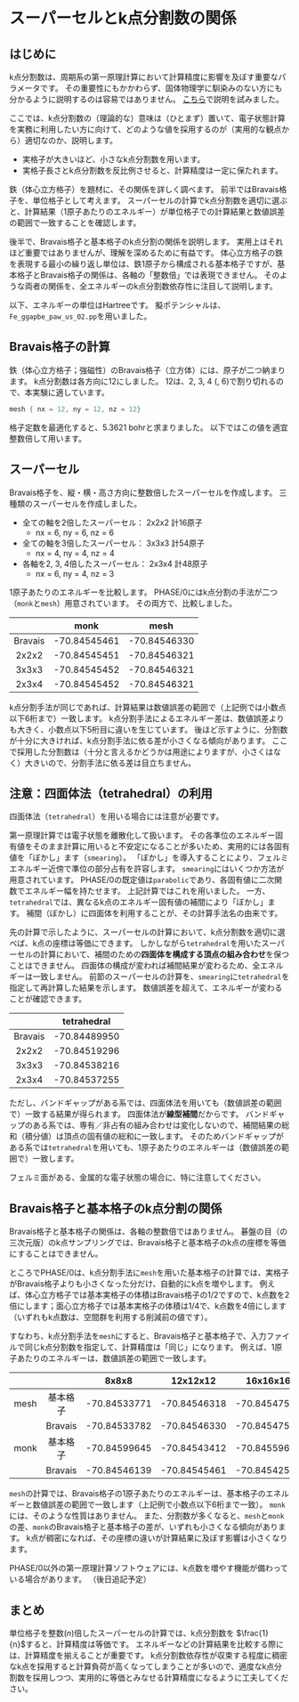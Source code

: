 # スーパーセルとk点分割数の関係

## はじめに

k点分割数は、周期系の第一原理計算において計算精度に影響を及ぼす重要なパラメータです。
その重要性にもかかわらず、固体物理学に馴染みのない方にも分かるように説明するのは容易ではありません。
[こちら](https://matelier.github.io/kpoint_sampling/)で説明を試みました。

ここでは、k点分割数の（理論的な）意味は（ひとまず）置いて、電子状態計算を実務に利用したい方に向けて、どのような値を採用するのが（実用的な観点から）適切なのか、説明します。

- 実格子が大きいほど、小さなk点分割数を用います。
- 実格子長さとk点分割数を反比例させると、計算精度は一定に保たれます。

鉄（体心立方格子）を題材に、その関係を詳しく調べます。
前半ではBravais格子を、単位格子として考えます。
スーパーセルの計算でk点分割数を適切に選ぶと、計算結果（1原子あたりのエネルギー）が単位格子での計算結果と数値誤差の範囲で一致することを確認します。

後半で、Bravais格子と基本格子のk点分割の関係を説明します。
実用上はそれほど重要ではありませんが、理解を深めるために有益です。
体心立方格子の鉄を表現する最小の繰り返し単位は、鉄1原子から構成される基本格子ですが、基本格子とBravais格子の関係は、各軸の「整数倍」では表現できません。
そのような両者の関係を、全エネルギーのk点分割数依存性に注目して説明します。

以下、エネルギーの単位はHartreeです。
擬ポテンシャルは、`Fe_ggapbe_paw_us_02.pp`を用いました。

## Bravais格子の計算

鉄（体心立方格子；強磁性）のBravais格子（立方体）には、原子が二つ納まります。
k点分割数は各方向に12にしました。
12は、2, 3, 4 (, 6)で割り切れるので、本実験に適しています。

```C
mesh { nx = 12, ny = 12, nz = 12}
```

格子定数を最適化すると、5.3621 bohrと求まりました。
以下ではこの値を適宜整数倍して用います。

## スーパーセル

Bravais格子を、縦・横・高さ方向に整数倍したスーパーセルを作成します。
三種類のスーパーセルを作成しました。

- 全ての軸を2倍したスーパーセル： 2x2x2 計16原子
  - nx = 6, ny = 6, nz = 6
- 全ての軸を3倍したスーパーセル： 3x3x3 計54原子
  - nx = 4, ny = 4, nz = 4
- 各軸を2, 3, 4倍したスーパーセル： 2x3x4 計48原子
  - nx = 6, ny = 4, nz = 3

1原子あたりのエネルギーを比較します。
PHASE/0にはk点分割の手法が二つ（`monk`と`mesh`）用意されています。
その両方で、比較しました。

<!-- | | Bravais | 2x2x2 | 3x3x3 | 2x3x4 |
| :-------------: | :-------------: | :-------------: | :-------------: | :-------------: |
| monk | -70.84545461 | -70.84545451 | -70.84545452 | -70.84545452 |
| mesh | -70.84546330 | -70.84546321 | -70.84546321 | -70.84546321 | -->

|         | monk         | mesh         |
| :-------------: | :-------------: | :-------------: |
| Bravais | -70.84545461 | -70.84546330 |
| 2x2x2   | -70.84545451 | -70.84546321 |
| 3x3x3   | -70.84545452 | -70.84546321 |
| 2x3x4   | -70.84545452 | -70.84546321 |

k点分割手法が同じであれば、計算結果は数値誤差の範囲で（上記例では小数点以下6桁まで）一致します。
k点分割手法によるエネルギー差は、数値誤差よりも大きく、小数点以下5桁目に違いを生じています。
後ほど示すように、分割数が十分に大きければ、k点分割手法に依る差が小さくなる傾向があります。
ここで採用した分割数は（十分と言えるかどうかは用途によりますが、小さくはなく）大きいので、分割手法に依る差は目立ちません。

## 注意：四面体法（tetrahedral）の利用

四面体法（`tetrahedral`）を用いる場合には注意が必要です。

第一原理計算では電子状態を離散化して扱います。
その各準位のエネルギー固有値をそのまま計算に用いると不安定になることが多いため、実用的には各固有値を「ぼかし」ます（`smearing`）。
「ぼかし」を導入することにより、フェルミエネルギー近傍で準位の部分占有を許容します。
`smearing`にはいくつか方法が用意されています。
PHASE/0の既定値は`parabolic`であり、各固有値に二次関数でエネルギー幅を持たせます。
上記計算ではこれを用いました。
一方、`tetrahedral`では、異なるk点のエネルギー固有値の補間により「ぼかし」ます。
補間（ぼかし）に四面体を利用することが、その計算手法名の由来です。

先の計算で示したように、スーパーセルの計算において、k点分割数を適切に選べば、k点の座標は等価にできます。
しかしながら`tetrahedral`を用いたスーパーセルの計算において、補間のための**四面体を構成する頂点の組み合わせ**を保つことはできません。
四面体の構成が変われば補間結果が変わるため、全エネルギーは一致しません。
前節のスーパーセルの計算を、`smearing`に`tetrahedral`を指定して再計算した結果を示します。
数値誤差を超えて、エネルギーが変わることが確認できます。

|    | tetrahedral |
| :----------: | :----------: |
| Bravais | -70.84489950 |
| 2x2x2   | -70.84519296 |
| 3x3x3   | -70.84538216 |
| 2x3x4   | -70.84537255 |

ただし、バンドギャップがある系では、四面体法を用いても（数値誤差の範囲で）一致する結果が得られます。
四面体法が**線型補間**だからです。
バンドギャップのある系では、専有／非占有の組み合わせは変化しないので、補間結果の総和（積分値）は頂点の固有値の総和に一致します。
そのためバンドギャップがある系では`tetrahedral`を用いても、1原子あたりのエネルギーは（数値誤差の範囲で）一致します。

フェルミ面がある、金属的な電子状態の場合に、特に注意してください。

## Bravais格子と基本格子のk点分割の関係

Bravais格子と基本格子の関係は、各軸の整数倍ではありません。
碁盤の目（の三次元版）のk点サンプリングでは、Bravais格子と基本格子のk点の座標を等価にすることはできません。
<!-- k点分割数を十分に大きくすると、k点座標が異なる影響は小さくなりますが、計算負荷の増大を招き、好ましくない場合があります。 -->

ところでPHASE/0は、k点分割手法に`mesh`を用いた基本格子の計算では、実格子がBravais格子よりも小さくなった分だけ、自動的にk点を増やします。
例えば、体心立方格子では基本実格子の体積はBravais格子の1/2ですので、k点数を2倍にします；面心立方格子では基本実格子の体積は1/4で、k点数を4倍にします（いずれもk点数は、空間群を利用する削減前の値です）。

すなわち、k点分割手法を`mesh`にすると、Bravais格子と基本格子で、入力ファイルで同じk点分割数を指定して、計算精度は「同じ」になります。
例えば、1原子あたりのエネルギーは、数値誤差の範囲で一致します。

| | | 8x8x8 | 12x12x12 | 16x16x16 | 24x24x24 | 32x32x32 |
| :----------: | :----------: | :----------: | :----------: | :----------: | :----------: | :----------: |
| mesh | 基本格子 | -70.84533771 | -70.84546318 | -70.84547533 | -70.84544422 | -70.84544803 |
|  | Bravais | -70.84533782 | -70.84546330 | -70.84547545 | -70.84544434 | -70.84544814 |
| monk | 基本格子 | -70.84599645 | -70.84543412 | -70.84559693 | -70.84547126 | -70.84545447 |
|  | Bravais | -70.84546139 | -70.84545461 | -70.84542512 | -70.84545160 | -70.84545322 |

`mesh`の計算では、Bravais格子の1原子あたりのエネルギーは、基本格子のエネルギーと数値誤差の範囲で一致します（上記例で小数点以下6桁まで一致）。
`monk`には、そのような性質はありません。
また、分割数が多くなると、`mesh`と`monk`の差、`monk`のBravais格子と基本格子の差が、いずれも小さくなる傾向があります。
k点が稠密になれば、その座標の違いが計算結果に及ぼす影響は小さくなります。

PHASE/0以外の第一原理計算ソフトウェアには、k点数を増やす機能が備わっている場合があります。
（後日追記予定）

## まとめ

単位格子を整数($n$)倍したスーパーセルの計算では、k点分割数を $\frac{1}{n}$すると、計算精度は等価です。
エネルギーなどの計算結果を比較する際には、計算精度を揃えることが重要です。
k点分割数依存性が収束する程度に稠密なk点を採用すると計算負荷が高くなってしまうことが多いので、適度なk点分割数を採用しつつ、実用的に等価とみなせる計算精度になるように工夫してください。
